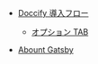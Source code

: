<!-- # Nav -->

-   [Doccify 導入フロー](guide.md)

    -   [オプション TAB](option.md)

-   [Abount Gatsby](gatsby.md)
